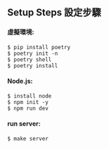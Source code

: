 ## Setup Steps 設定步驟

#### 虛擬環境:
```
$ pip install poetry
$ poetry init -n
$ poetry shell
$ poetry install
```
#### Node.js:
```
$ install node
$ npm init -y
$ npm run dev
```
#### run server:
```
$ make server
```
